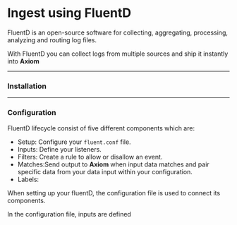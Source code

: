 <div class="axi-header">
  <h1>Ingest using FluentD</h1>
</div>


FluentD is an open-source software for collecting, aggregating, processing, analyzing and routing log files. 

With FluentD you can collect logs from multiple sources and ship it instantly into **Axiom**

---

### Installation

---

### Configuration

FluentD lifecycle consist of five different components which are:

- Setup: Configure your `fluent.conf` file. 
- Inputs: Define your listeners. 
- Filters: Create a rule to allow or disallow an event. 
- Matches:Send output to **Axiom** when input data matches and pair specific data from your data input within your configuration. 
- Labels: 

When setting up your fluentD, the configuration file is used to connect its components. 

In the configuration file, inputs are defined 